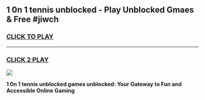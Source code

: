 
## 1 0n 1 tennis unblocked - Play Unblocked Gmaes & Free #jiwch
<h3>
<a href="https://news.freeplayer.one?title=1_0n_1_tennis_unblocked&ref=03M">CLICK TO PLAY</a></h3>
<hr>

<h3>
<a href="https://news.freeplayer.one?title=1_0n_1_tennis_unblocked&ref=03M">CLICK 2 PLAY</a>
  
</h3>

<a href="https://news.freeplayer.one?title=1_0n_1_tennis_unblocked&ref=03M"><img src="https://clearcache.store/games.png"></a>


**1 0n 1 tennis unblocked games unblocked: Your Gateway to Fun and Accessible Online Gaming**
